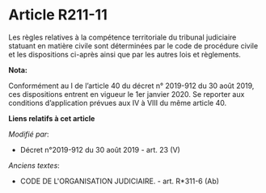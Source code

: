 # Article R211-11

Les règles relatives à la compétence territoriale du   tribunal judiciaire statuant en matière civile sont déterminées par le
code de procédure civile et les dispositions ci-après ainsi que par les autres lois et règlements.

**Nota:**

Conformément au I de l’article 40 du décret n° 2019-912 du 30 août 2019, ces dispositions entrent en vigueur le 1er janvier
2020. Se reporter aux conditions d’application prévues aux IV à VIII du même article 40.

**Liens relatifs à cet article**

_Modifié par_:

  - Décret n°2019-912 du 30 août 2019 - art. 23 (V)

_Anciens textes_:

  - CODE DE L'ORGANISATION JUDICIAIRE. - art. R*311-6 (Ab)
